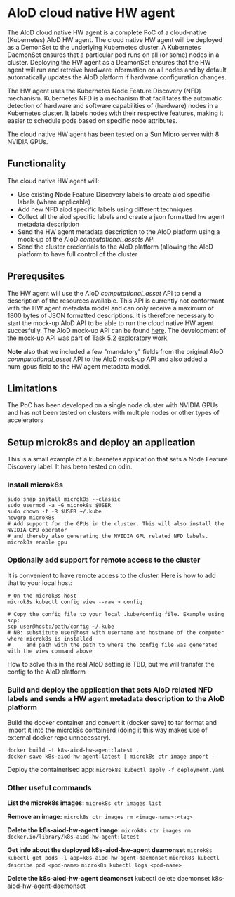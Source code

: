 # AIoD cloud native HW agent
The AIoD cloud native HW agent is a complete PoC of a cloud-native (Kubernetes) AIoD HW agent. The cloud native HW agent will be deployed as a DemonSet to the underlying Kubernetes cluster. A Kubernetes DaemonSet ensures that a particular pod runs on all (or some) nodes in a cluster. Deploying the HW agent as a DeamonSet ensures that the HW agent will run and retreive hardware information on all nodes and by default automatically updates the AIoD platform if hardware configuration changes.

The HW agent uses the Kubernetes Node Feature Discovery (NFD) mechanism. Kubernetes NFD is a mechanism that facilitates the automatic detection of hardware and software capabilities of (hardware) nodes in a Kubernetes cluster. It labels nodes with their respective features, making it easier to schedule pods based on specific node attributes.

The cloud native HW agent has been tested on a Sun Micro server with 8 NVIDIA GPUs.

## Functionality
The cloud native HW agent will:

- Use existing Node Feature Discovery labels to create aiod specific labels (where applicable)
- Add new NFD aiod specific labels using different techniques
- Collect all the aiod specific labels and create a json formatted hw agent metadata description
- Send the HW agent metadata description to the AIoD platform using a mock-up of the AIoD *computational_assets* API
- Send the cluster credentials to the AIoD platform (allowing the AIoD platform to have full control of the cluster

## Prerequsites
The HW agent will use the AIoD *computational_asset* API to send a description of the resources available. This API is currently not conformant with the HW agent metadata model and can only receive a maximum of 1800 bytes of JSON formatted descriptions. It is therefore necessary to start the mock-up AIoD API to be able to run the cloud native HW agent succesfully. The AIoD mock-up API can be found [here](https://github.com/arne-munch-ellingsen/AIOD-hw-agent/tree/main/nfd/AIoD-API-mock). The development of the mock-up API was part of Task 5.2 exploratory work.

**Note** also that we included a few "mandatory" fields from the original AIoD *conmputational_asset* API to the AIoD mock-up API and also added a num_gpus field to the HW agent metadata model.

## Limitations
The PoC has been developed on a single node cluster with NVIDIA GPUs and has not been tested on clusters with multiple nodes or other types of accelerators

## Setup microk8s and deploy an application
This is a small example of a kubernetes application that sets a Node Feature Discovery label. It has been tested on odin.

### Install microk8s
```
sudo snap install microk8s --classic
sudo usermod -a -G microk8s $USER
sudo chown -f -R $USER ~/.kube
newgrp microk8s
# Add support for the GPUs in the cluster. This will also install the NVIDIA GPU operator
# and thereby also generating the NVIDIA GPU related NFD labels.
microk8s enable gpu
```

### Optionally add support for remote access to the cluster
It is convenient to have remote access to the cluster. Here is how to add that to your local host:
```
# On the microk8s host
microk8s.kubectl config view --raw > config

# Copy the config file to your local .kube/config file. Example using scp:
scp user@host:/path/config ~/.kube
# NB: substitute user@host with username and hostname of the computer where microk8s is installed
#     and path with the path to where the config file was generated with the view command above
```
How to solve this in the real AIoD setting is TBD, but we will transfer the config to the AIoD platform

### Build and deploy the application that sets AIoD related NFD labels and sends a HW agent metadata description to the AIoD platform
Build the docker container and convert it (docker save) to tar format and import it into the microk8s containerd (doing it this way makes use of external docker repo unnecessary).
```
docker build -t k8s-aiod-hw-agent:latest .
docker save k8s-aiod-hw-agent:latest | microk8s ctr image import -
```

Deploy the containerised app:
`microk8s kubectl apply -f deployment.yaml`

### Other useful commands
**List the microk8s images:**
`microk8s ctr images list`

**Remove an image:**
`microk8s ctr images rm <image-name>:<tag>`

**Delete the k8s-aiod-hw-agent image:**
`microk8s ctr images rm docker.io/library/k8s-aiod-hw-agent:latest`

**Get info about the deployed k8s-aiod-hw-agent deamonset**
`microk8s kubectl get pods -l app=k8s-aiod-hw-agent-daemonset`
`microk8s kubectl describe pod <pod-name>`
`microk8s kubectl logs <pod-name>`

**Delete the k8s-aiod-hw-agent deamonset**
kubectl delete daemonset k8s-aiod-hw-agent-daemonset


